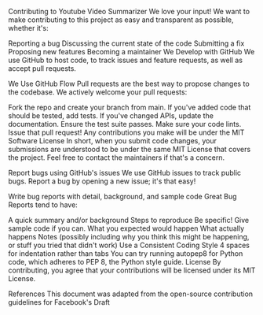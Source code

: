 Contributing to Youtube Video Summarizer
We love your input! We want to make contributing to this project as easy and transparent as possible, whether it's:

Reporting a bug
Discussing the current state of the code
Submitting a fix
Proposing new features
Becoming a maintainer
We Develop with GitHub
We use GitHub to host code, to track issues and feature requests, as well as accept pull requests.

We Use GitHub Flow
Pull requests are the best way to propose changes to the codebase. We actively welcome your pull requests:

Fork the repo and create your branch from main.
If you've added code that should be tested, add tests.
If you've changed APIs, update the documentation.
Ensure the test suite passes.
Make sure your code lints.
Issue that pull request!
Any contributions you make will be under the MIT Software License
In short, when you submit code changes, your submissions are understood to be under the same MIT License that covers the project. Feel free to contact the maintainers if that's a concern.

Report bugs using GitHub's issues
We use GitHub issues to track public bugs. Report a bug by opening a new issue; it's that easy!

Write bug reports with detail, background, and sample code
Great Bug Reports tend to have:

A quick summary and/or background
Steps to reproduce
Be specific!
Give sample code if you can.
What you expected would happen
What actually happens
Notes (possibly including why you think this might be happening, or stuff you tried that didn't work)
Use a Consistent Coding Style
4 spaces for indentation rather than tabs
You can try running autopep8 for Python code, which adheres to PEP 8, the Python style guide.
License
By contributing, you agree that your contributions will be licensed under its MIT License.

References
This document was adapted from the open-source contribution guidelines for Facebook's Draft
